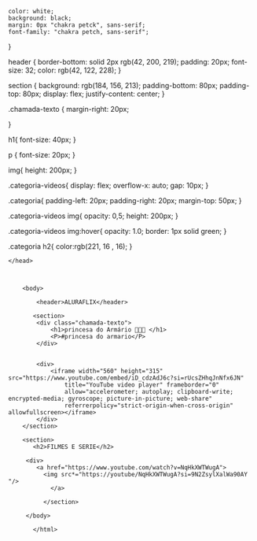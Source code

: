 
    color: white;
    background: black;
    margin: 0px "chakra petck", sans-serif;
    font-family: "chakra petch, sans-serif";
}


header {
    border-bottom: solid 2px rgb(42, 200, 219);
    padding: 20px;
    font-size: 32;
    color: rgb(42, 122, 228);
}


section {
    background: rgb(184, 156, 213);
    padding-bottom: 80px;
    padding-top: 80px;
    display: flex;
    justify-content: center;
}


.chamada-texto {
    margin-right: 20px;

}

 h1{
    font-size: 40px;
 }

 p {
    font-size: 20px;
 }

 img{
    height: 200px;
 }

 .categoria-videos{
   display: flex;
   overflow-x: auto;
    gap: 10px;
 }

 .categoria{
    padding-left: 20px;
    padding-right: 20px;
    margin-top: 50px;
 }


.categoria-videos img{
  opacity: 0,5;
  height: 200px;
}

.categoria-videos img:hover{
  opacity: 1.0;
border: 1px solid   green;
}
 
.categoria h2{
  color:rgb(221, 16 , 16);
}



<html lang="pt-br">

<head>
    <link rel="stylesheet" href="styles.css" />
    <title>Aluraflix</title>

    </head>



        <body>

            <header>ALURAFLIX</header>

           <section>
            <div class="chamada-texto">
                <h1>princesa do Armário 💖👩👑 </h1>
                <P>#princesa do armario</P>
            </div>


            <div>
                <iframe width="560" height="315" src="https://www.youtube.com/embed/iD_cdzAdJ6c?si=rUcsZHhqJnNfx6JN"
                    title="YouTube video player" frameborder="0"
                    allow="accelerometer; autoplay; clipboard-write; encrypted-media; gyroscope; picture-in-picture; web-share"
                    referrerpolicy="strict-origin-when-cross-origin" allowfullscreen></iframe>
            </div>
        </section>

        <section>
           <h2>FILMES E SERIE</h2>

         <div>
            <a href="https://www.youtube.com/watch?v=NqHkXWTWugA">
              <img src*="https://youtube/NqHkXWTWugA?si=9N2ZsylXalWa90AY "/>
                </a>
            
              </section>

         </body>

           </html>

   



